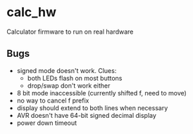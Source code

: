 # calc_hw

Calculator firmware to run on real hardware

## Bugs

* signed mode doesn't work.  Clues:
  * both LEDs flash on most buttons
  * drop/swap don't work either
* 8 bit mode inaccessible (currently shifted f, need to move)
* no way to cancel f prefix
* display should extend to both lines when necessary
* AVR doesn't have 64-bit signed decimal display
* power down timeout


